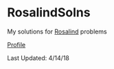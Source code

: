 # RosalindSolns
My solutions for [Rosalind](http://rosalind.info/) problems  

[Profile](http://rosalind.info/users/ilprofeta/)

Last Updated: 4/14/18  


